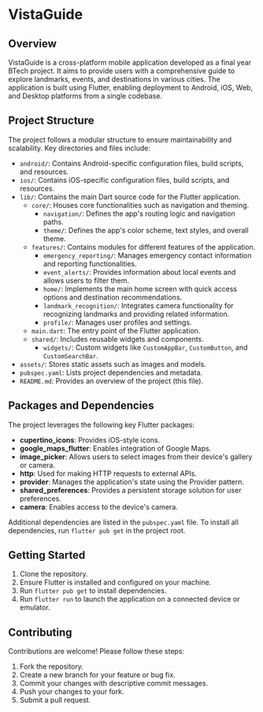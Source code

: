 # VistaGuide

## Overview

VistaGuide is a cross-platform mobile application developed as a final year BTech project. It aims to provide users with a comprehensive guide to explore landmarks, events, and destinations in various cities. The application is built using Flutter, enabling deployment to Android, iOS, Web, and Desktop platforms from a single codebase.

## Project Structure

The project follows a modular structure to ensure maintainability and scalability. Key directories and files include:

-   `android/`: Contains Android-specific configuration files, build scripts, and resources.
-   `ios/`: Contains iOS-specific configuration files, build scripts, and resources.
-   `lib/`: Contains the main Dart source code for the Flutter application.
    -   `core/`: Houses core functionalities such as navigation and theming.
        -   `navigation/`: Defines the app's routing logic and navigation paths.
        -   `theme/`: Defines the app's color scheme, text styles, and overall theme.
    -   `features/`: Contains modules for different features of the application.
        -   `emergency_reporting/`: Manages emergency contact information and reporting functionalities.
        -   `event_alerts/`: Provides information about local events and allows users to filter them.
        -   `home/`: Implements the main home screen with quick access options and destination recommendations.
        -   `landmark_recognition/`: Integrates camera functionality for recognizing landmarks and providing related information.
        -   `profile/`: Manages user profiles and settings.
    -   `main.dart`: The entry point of the Flutter application.
    -   `shared/`: Includes reusable widgets and components.
        -   `widgets/`: Custom widgets like `CustomAppBar`, `CustomButton`, and `CustomSearchBar`.
-   `assets/`: Stores static assets such as images and models.
-   `pubspec.yaml`: Lists project dependencies and metadata.
-   `README.md`: Provides an overview of the project (this file).

## Packages and Dependencies

The project leverages the following key Flutter packages:

-   **cupertino_icons**: Provides iOS-style icons.
-   **google_maps_flutter**: Enables integration of Google Maps.
-   **image_picker**: Allows users to select images from their device's gallery or camera.
-   **http**: Used for making HTTP requests to external APIs.
-   **provider**: Manages the application's state using the Provider pattern.
-   **shared_preferences**: Provides a persistent storage solution for user preferences.
-   **camera**: Enables access to the device's camera.

Additional dependencies are listed in the `pubspec.yaml` file. To install all dependencies, run `flutter pub get` in the project root.

## Getting Started

1.  Clone the repository.
2.  Ensure Flutter is installed and configured on your machine.
3.  Run `flutter pub get` to install dependencies.
4.  Run `flutter run` to launch the application on a connected device or emulator.

## Contributing

Contributions are welcome! Please follow these steps:

1.  Fork the repository.
2.  Create a new branch for your feature or bug fix.
3.  Commit your changes with descriptive commit messages.
4.  Push your changes to your fork.
5.  Submit a pull request.